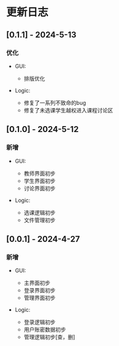 # 更新日志

## [0.1.1] - 2024-5-13

### 优化

* GUI:
  - 排版优化

* Logic:
  - 修复了一系列不致命的bug
  - 修复了未选课学生越权进入课程讨论区


## [0.1.0] - 2024-5-12

### 新增

* GUI:
  - 教师界面初步
  - 学生界面初步
  - 讨论界面初步

* Logic:
  - 选课逻辑初步
  - 文件管理初步
  

## [0.0.1] - 2024-4-27

### 新增

* GUI:
  - 主界面初步
  - 登录界面初步
  - 管理界面初步

* Logic:
  - 登录逻辑初步
  - 用户账密数据初步
  - 管理逻辑初步[查，删]